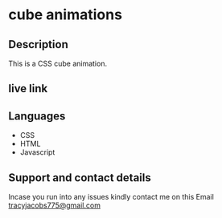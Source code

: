 # cube animations

## Description

This is a CSS cube animation.

## live link



##  Languages 
* CSS
* HTML 
* Javascript

## Support and contact details

Incase you run into any issues kindly contact me on this Email tracyjacobs775@gmail.com
